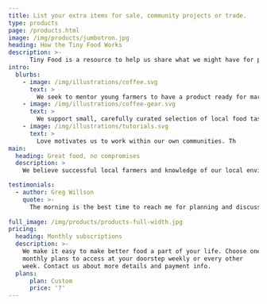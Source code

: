 ```yaml
---
title: List your extra items for sale, community projects or trade.
type: products
page: /products.html
image: /img/products/jumbotron.jpg
heading: How the Tiny Food Works
description: >-
      Tiny Food is a resource to help us share what we might have for projects and share labor and ideas in completing those projects well. 
intro:
  blurbs:
    - image: /img/illustrations/coffee.svg
      text: >
        We seek to mentor young farmers to have a product ready for market, and assist them in managing their small business to success. Please check the food hub page for your area or start one. You can contact us directly for questions.
    - image: /img/illustrations/coffee-gear.svg
      text: >
        We support small, carefully curated selection of local food tastes and cooking suggestions for every experience level.
    - image: /img/illustrations/tutorials.svg
      text: >
        Love motivates us to work within our own communities. Th
main:
  heading: Great food, no compromises
  description: >
    We believe successful local farmers and knowledge of our local environments are essetially woven togeter.

testimonials:
  - author: Greg Willson
    quote: >-
      The morning is the best time to reach me for planning and discussion assembly options for green building, thermal system design with water for passive greenhouse design is my big interest right now.
      
full_image: /img/products/products-full-width.jpg
pricing:
  heading: Monthly subscriptions
  description: >-
    We make it easy to make better food a part of your life. Choose one of Tiny Food's
    monthly plans to access at your doorstep weekly or every other
    week. Contact us about more details and payment info.
  plans:
      plan: Custom
      price: '?'
---
```


